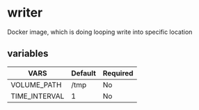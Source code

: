 # writer
Docker image, which is doing looping write into specific location

## variables

 | VARS          | Default | Required |
| ------------- | :------ | -------- |
| VOLUME_PATH   | /tmp    | No       |
| TIME_INTERVAL | 1       | No       |
